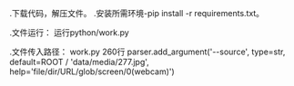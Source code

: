 .下载代码，解压文件。
.安装所需环境-pip install -r requirements.txt。

.文件运行：
运行python/work.py

.文件传入路径：
work.py 260行 parser.add_argument('--source', type=str, default=ROOT / 'data/media/277.jpg', help='file/dir/URL/glob/screen/0(webcam)')
